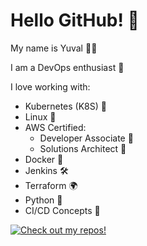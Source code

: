 # Hello GitHub! 👋

My name is Yuval 👨‍💻

I am a DevOps enthusiast 🚀

I love working with:

- Kubernetes (K8S) 🚢
- Linux 🐧
- AWS Certified:
  - Developer Associate 📜
  - Solutions Architect 📜
- Docker 🐳
- Jenkins 🛠️
- Terraform 🌍
- Python 🐍
- CI/CD Concepts 🔄

[![Check out my repos!](https://img.shields.io/badge/Check%20out%20my%20repos!-blueviolet?style=for-the-badge&logo=github)](https://github.com/yuvalcoren)
